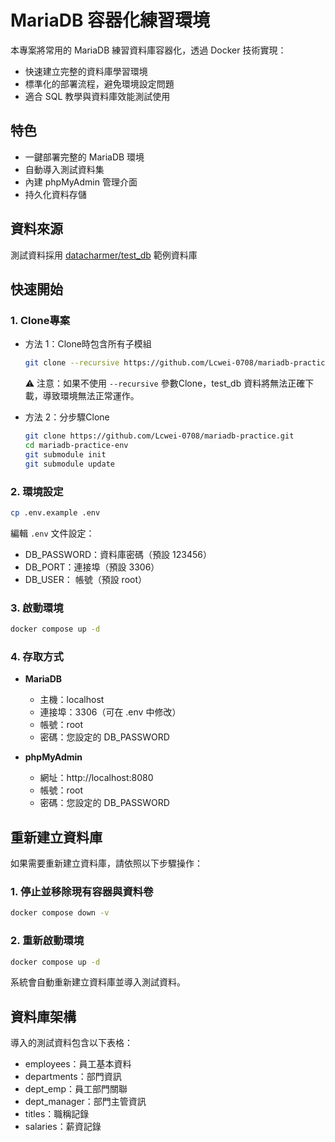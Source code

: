 # MariaDB 容器化練習環境

本專案將常用的 MariaDB 練習資料庫容器化，透過 Docker 技術實現：
- 快速建立完整的資料庫學習環境
- 標準化的部署流程，避免環境設定問題
- 適合 SQL 教學與資料庫效能測試使用

## 特色
- 一鍵部署完整的 MariaDB 環境
- 自動導入測試資料集
- 內建 phpMyAdmin 管理介面
- 持久化資料存儲

## 資料來源
測試資料採用 [datacharmer/test_db](https://github.com/datacharmer/test_db) 範例資料庫

## 快速開始

### 1. Clone專案
- 方法 1：Clone時包含所有子模組   
   ```bash
   git clone --recursive https://github.com/Lcwei-0708/mariadb-practice.git
   ```

   ⚠️ 注意：如果不使用 `--recursive` 參數Clone，test_db 資料將無法正確下載，導致環境無法正常運作。



- 方法 2：分步驟Clone
   ```bash
   git clone https://github.com/Lcwei-0708/mariadb-practice.git
   cd mariadb-practice-env
   git submodule init
   git submodule update
   ```

### 2. 環境設定
   ```bash
   cp .env.example .env
   ```
   編輯 `.env` 文件設定：
   - DB_PASSWORD：資料庫密碼（預設 123456）
   - DB_PORT：連接埠（預設 3306）
   - DB_USER： 帳號（預設 root）

### 3. 啟動環境
   ```bash
   docker compose up -d
   ```

### 4. 存取方式
   - **MariaDB**
     - 主機：localhost
     - 連接埠：3306（可在 .env 中修改）
     - 帳號：root
     - 密碼：您設定的 DB_PASSWORD

   - **phpMyAdmin**
     - 網址：http://localhost:8080
     - 帳號：root
     - 密碼：您設定的 DB_PASSWORD

## 重新建立資料庫
如果需要重新建立資料庫，請依照以下步驟操作：

### 1. 停止並移除現有容器與資料卷
   ```bash
   docker compose down -v
   ```

### 2. 重新啟動環境
   ```bash
   docker compose up -d
   ```

系統會自動重新建立資料庫並導入測試資料。

## 資料庫架構
導入的測試資料包含以下表格：
- employees：員工基本資料
- departments：部門資訊
- dept_emp：員工部門關聯
- dept_manager：部門主管資訊
- titles：職稱記錄
- salaries：薪資記錄